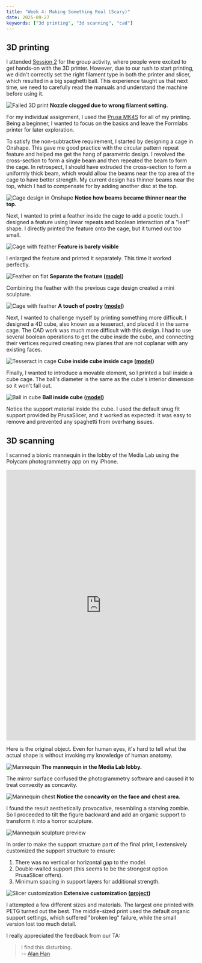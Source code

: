 ```yaml
---
title: "Week 4: Making Something Real (Scary)"
date: 2025-09-27
keywords: ["3d printing", "3d scanning", "cad"]
---
```


## 3D printing

I attended [Session 2](https://fab.cba.mit.edu/classes/MAS.863/CBA/group_assignments/week4/) for the group activity, where people were excited to get hands-on with the 3D printer. However, due to our rush to start printing, we didn't correctly set the right filament type in both the printer and slicer, which resulted in a big spaghetti ball. This experience taught us that next time, we need to carefully read the manuals and understand the machine before using it.

![Failed 3D print](./media//nozzle-clog.webp)
**Nozzle clogged due to wrong filament setting.**

For my individual assignment, I used the [Prusa MK4S](https://www.prusa3d.com/product/original-prusa-mk4s-3d-printer-5/) for all of my printing. Being a beginner, I wanted to focus on the basics and leave the Formlabs printer for later exploration.

To satisfy the non-subtractive requirement, I started by designing a cage in Onshape. This gave me good practice with the circular pattern repeat feature and helped me get the hang of parametric design. I revolved the cross-section to form a single beam and then repeated the beam to form the cage. In retrospect, I should have extruded the cross-section to form a uniformly thick beam, which would allow the beams near the top area of the cage to have better strength. My current design has thinner beams near the top, which I had to compensate for by adding another disc at the top.

![Cage design in Onshape](./media/cage-cad-v1.webp)
**Notice how beams became thinner near the top.**

Next, I wanted to print a feather inside the cage to add a poetic touch. I designed a feature using linear repeats and boolean interaction of a "leaf" shape. I directly printed the feature onto the cage, but it turned out too small.

![Cage with feather](./media/cage-v2.webp)
**Feature is barely visible**

I enlarged the feature and printed it separately. This time it worked perfectly.

![Feather on flat](./media/feather-flat.webp)
**Separate the feature ([model](./models/feather.obj))**

Combining the feather with the previous cage design created a mini sculpture.

![Cage with feather](./media/cage-v3.webp)
**A touch of poetry ([model](./models/cage.obj))**

Next, I wanted to challenge myself by printing something more difficult. I designed a 4D cube, also known as a tesseract, and placed it in the same cage. The CAD work was much more difficult with this design. I had to use several boolean operations to get the cube inside the cube, and connecting their vertices required creating new planes that are not coplanar with any existing faces.

![Tesseract in cage](./media/cube-in-cage.webp)
**Cube inside cube inside cage ([model](./models/cube-in-cage.obj))**

Finally, I wanted to introduce a movable element, so I printed a ball inside a cube cage. The ball's diameter is the same as the cube's interior dimension so it won't fall out.

![Ball in cube](./media//ball-in-cube.webp)
**Ball inside cube ([model](./models/ball-in-cube.obj))**

Notice the support material inside the cube. I used the default snug fit support provided by PrusaSlicer, and it worked as expected: it was easy to remove and prevented any spaghetti from overhang issues.

## 3D scanning

I scanned a bionic mannequin in the lobby of the Media Lab using the Polycam photogrammetry app on my iPhone.

<iframe src="https://poly.cam/capture/919E7813-8CB6-4461-B14A-C7DB4EEA701F/embed" title="Polycam capture viewer" style="height:100%;width:100%;max-height:720px;max-width:1280px;min-height:280px;min-width:280px" frameborder="0"></iframe>

Here is the original object. Even for human eyes, it's hard to tell what the actual shape is without invoking my knowledge of human anatomy.

![Mannequin](./media/ironman-photo.webp)
**The mannequin in the Media Lab lobby.**

The mirror surface confused the photogrammetry software and caused it to treat convexity as concavity.

![Mannequin chest](./media/ironman-clay.webp)
**Notice the concavity on the face and chest area.**

I found the result aesthetically provocative, resembling a starving zombie. So I proceeded to tilt the figure backward and add an organic support to transform it into a horror sculpture.

![Mannequin sculpture preview](./media/ironman-slicer-preview.webp)

In order to make the support structure part of the final print, I extensively customized the support structure to ensure:

1. There was no vertical or horizontal gap to the model.
2. Double-walled support (this seems to be the strongest option PrusaSlicer offers).
3. Minimum spacing in support layers for additional strength.

![Slicer customization](./media/ironman-slicer.webp)
**Extensive customization ([project](./models/ironman.3mf))**

I attempted a few different sizes and materials. The largest one printed with PETG turned out the best. The middle-sized print used the default organic support settings, which suffered "broken leg" failure, while the small version lost too much detail.

I really appreciated the feedback from our TA:

> I find this disturbing.  
> -- [Alan Han](https://fab.cba.mit.edu/classes/863.23/CBA/people/Alan/)
